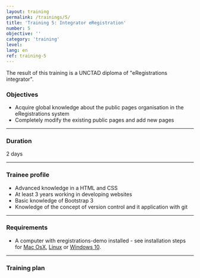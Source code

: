 ```yaml
---
layout: training
permalink: /trainings/5/
title: 'Training 5: Integrator eRegistration'
number: 5
objective: ''
category: 'training'
level:
lang: en
ref: training-5
---
```


The result of this training is a UNCTAD diploma of "eRegistrations integrator".   

### Objectives

- Acquire global knowledge about the public pages organisation in the eRegistrations system
- Completely modify the existing public pages and add new pages

----------

### Duration

2 days

----------

### Trainee profile

- Advanced knowledge in a HTML and CSS
- At least 3 years working in developing websites
- Basic knowledge of Bootstrap 3
- Knowledge of the concept of version control and it application with git


----------

### Requirements

- A computer with eregistrations-demo installed - see installation steps for [Mac OsX](/installation/mac-os-x"), [Linux](/installation/ubuntu) or [Windows 10](/installation/windows10).

----------

### Training plan
